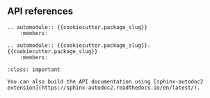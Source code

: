 ## API references

```{eval-rst}
.. automodule:: {{cookiecutter.package_slug}}
    :members:

.. automodule:: {{cookiecutter.package_slug}}.{{cookiecutter.package_slug}}
    :members:
```

```{admonition} API documentation with sphinx-autodoc2
:class: important

You can also build the API documentation using [sphinx-autodoc2 extension](https://sphinx-autodoc2.readthedocs.io/en/latest/).
```
